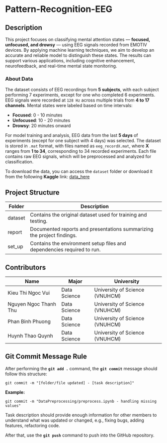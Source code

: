 # **Pattern-Recognition-EEG**

## Description
This project focuses on classifying mental attention states — **focused, unfocused, and drowsy** — using EEG signals recorded from EMOTIV devices. By applying machine learning techniques, we aim to develop an accurate and reliable model to distinguish these states. The results can support various applications, including cognitive enhancement, neurofeedback, and real-time mental state monitoring.

### **About Data**  
The dataset consists of EEG recordings from **5 subjects**, with each subject performing 7 experiments, except for one who completed 6 experiments. EEG signals were recorded at `128 Hz` across multiple trials from **4 to 17 channels**. Mental states were labeled based on time intervals:  
- **Focused**: 0 - 10 minutes  
- **Unfocused**: 10 - 20 minutes  
- **Drowsy**: 20 minutes onward  

For model training and analysis, EEG data from the last **5 days** of experiments (except for one subject with 4 days) was selected. The dataset is stored in `.mat` format, with files named as `eeg_recordX.mat`, where **X** ranges from **1 to 34**, corresponding to 34 recorded experiments. Each file contains raw EEG signals, which will be preprocessed and analyzed for classification.

To download the data, you can access the `dataset` folder or download it from the following **Kaggle** link: [data_here](https://www.kaggle.com/datasets/inancigdem/eeg-data-for-mental-attention-state-detection/data)

## Project Structure

| **Folder**              | **Description**                                              |
|-------------------------|--------------------------------------------------------------|
| dataset                 | Contains the original dataset used for training and testing. |
| report                  | Documented reports and presentations summarizing the project findings. |
| set_up                  | Contains the environment setup files and dependencies required to run. |

## Contributors
| **Name**| **Major**| **University**|
|-|-|-|
| Kieu Thi Ngoc Vui     | Data Science  | University of Science (VNUHCM) |
| Nguyen Ngoc Thanh Thu | Data Science  | University of Science (VNUHCM) |
| Phan Binh Phuong      | Data Science  | University of Science (VNUHCM) |
| Huynh Thao Quynh      | Data Science  | University of Science (VNUHCM) |


## Git Commit Message Rule
After performing the **`git add .`** command, the **`git commit`** message should follow this structure:

    git commit -m "[folder/file updated] - [task description]"

**Example:**
    
    git commit -m "DataPreprocessing/preprocess.ipynb - handling missing values"

Task description should provide enough information for other members to understand what was updated or changed, e.g., fixing bugs, adding features, refactoring code.

After that, use the **`git push`** command to push into the GitHub repository.








